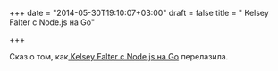 +++
date = "2014-05-30T19:10:07+03:00"
draft = false
title = " Kelsey Falter с Node.js на Go"

+++

<p>Сказ о том, как<a href="http://thenewstack.io/from-node-js-to-go-why-one-startup-made-the-switch/">&nbsp;Kelsey Falter с Node.js на Go</a> перелазила.</p>

